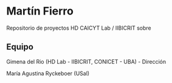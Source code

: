 # Martín Fierro

Repositorio de proyectos HD CAICYT Lab / IIBICRIT sobre


## Equipo


  Gimena del Rio (HD Lab - IIBICRIT, CONICET - UBA) - Dirección
	
  María Agustina Ryckeboer (USal)
